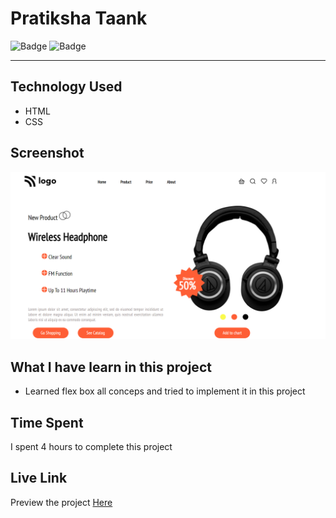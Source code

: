 # Pratiksha Taank
![Badge](https://img.shields.io/badge/Responsive-No-red)
![Badge](https://img.shields.io/badge/Live-Yes-brightgreen)
***
## Technology Used
- HTML
- CSS
## Screenshot
![Project 7](./images/p7.png)
## What I have learn in this project
- Learned flex box all conceps and tried to implement it in this project
## Time Spent
I spent 4 hours to complete this project
## Live Link
Preview the project [Here]()
